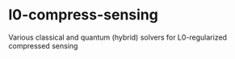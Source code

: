 # l0-compress-sensing
Various classical and quantum (hybrid) solvers for L0-regularized compressed sensing
